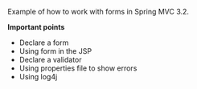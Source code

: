 Example of how to work with forms in Spring MVC 3.2.

**Important points**  
* Declare a form  
* Using form in the JSP
* Declare a validator  
* Using properties file to show errors  
* Using log4j  
